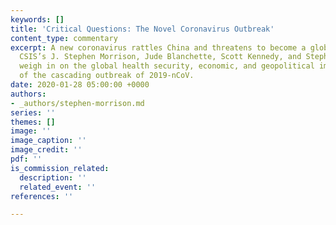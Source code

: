 ```yaml
---
keywords: []
title: 'Critical Questions: The Novel Coronavirus Outbreak'
content_type: commentary
excerpt: A new coronavirus rattles China and threatens to become a global pandemic.
  CSIS’s J. Stephen Morrison, Jude Blanchette, Scott Kennedy, and Stephanie Segal
  weigh in on the global health security, economic, and geopolitical implications
  of the cascading outbreak of 2019-nCoV.
date: 2020-01-28 05:00:00 +0000
authors:
- _authors/stephen-morrison.md
series: ''
themes: []
image: ''
image_caption: ''
image_credit: ''
pdf: ''
is_commission_related:
  description: ''
  related_event: ''
references: ''

---
```

